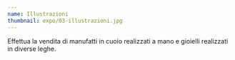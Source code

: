 ```yaml
---
name: Illustrazioni
thumbnail: expo/03-illustrazioni.jpg
---
```


Effettua la vendita di manufatti in cuoio realizzati a mano e gioielli realizzati in diverse leghe.
